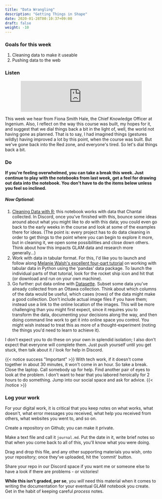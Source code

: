 ```yaml
---
title: "Data Wrangling"
description: "Getting Things in Shape"
date: 2020-01-28T00:10:37+09:00
draft: false
weight: -10
---
```


### Goals for this week

1. Cleaning data to make it useable
2. Pushing data to the web

### Listen

<div align="center"><iframe src="https://anchor.fm/dr-graham/embed/episodes/HIST4916a-Episode-6--the-one-where-we-dial-things-back-et0j4o" height="102px" width="400px" frameborder="0" scrolling="no"></iframe></div>

This week we hear from Fiona Smith Hale, the Chief Knowledge Officer at Ingenium. Also, I reflect on the way this course was built, my hopes for it, and suggest that we dial things back a bit in the light of, well, the world not having gone as planned. That is to say, I had imagined things (gestures wildly) having improved a lot by this point, when the course was built. But we've gone back into the Red zone, and everyone's tired. So let's dial things back a bit.

### Do

**If you're feeling overwhelmed, you can take a break this week. Just continue to play with the notebooks from last week, get a feel for drawing out data into the notebook. You don't have to do the items below unless you feel so inclined.**

##### Now Optional:

1. [Cleaning Data with R](https://mybinder.org/v2/gh/ChantalMB/cleaning-data-r/master); this notebook works with data that Chantal collected. In Discord, once you've finished with this, bounce some ideas around about what you might like to _do_ with this data; you could even go back to the early weeks in the course and look at some of the examples there for ideas. (The point is: every project has to do data cleaning in order to get things to the point where you can begin to explore it more, but in cleaning it, we open some possibilities and close down others. Think about how this impacts GLAM data and research more generally...)
2. Work with data in tabular format. For this, I'd like you to launch and follow along [Melanie Walsh's excellent four-part tutorial](https://melaniewalsh.github.io/Intro-Cultural-Analytics/Data-Analysis/Data-Analysis.html) on working with tabular data in Python using the 'pandas' data package. To launch the individual parts of that tutorial, look for the rocket ship icon and hit that (or download and run on your own machine).
2. Go further: put data online with [Datasette](/building/datasette-guidance/). Subset some data you've already collected from an Ottawa collection. Think about which columns of the data would be useful, which cases (rows) of the data might make a good collection. Don't include actual image files if you have them; instead use a link to the online location of the images. This will be more challenging than you might first expect, since it requires you to transform the data, documenting your decisions along the way, and then doing command line work to get it into online space you control. You might wish instead to treat this as more of a thought-experiment (noting the things you'd need to learn to achieve it).

I don't expect you to do these on your own in splendid isolation; I also don't expect that everyone will complete them. Just push yourself until you get stuck, then talk about it / look for help in Discord.

{{< notice success "Important" >}} With tech work, if it doesn't come together in about 30 minutes, it won't come in an hour. So take a break. Close the laptop. Call somebody up for help. Find another pair of eyes to look at the problem. I don't want to hear that you labored heroically for 2 hours to do something. Jump into our social space and ask for advice.
{{< /notice >}}

### Log your work

For your digital work, it is critical that you keep notes on what works, what doesn't, what error messages you received, what help you received from others, what websites you went to, and so on.

Create a repository on Github; you can make it private.

Make a text file and call it `journal.md`. Put the date in it, write brief notes so that when you come back to all of this, you'll know what you were doing.

Drag and drop this file, and any other supporting materials you wish, onto your repository; once they've uploaded, hit the 'commit' button.

Share your repo in our Discord space if you want me or someone else to have a look if there are problems - or victories!

**While this isn't graded, per se**, you _will_ need this material when it comes to writing the documentation for your eventual GLAM notebook you create. Get in the habit of keeping careful _process_ notes.
